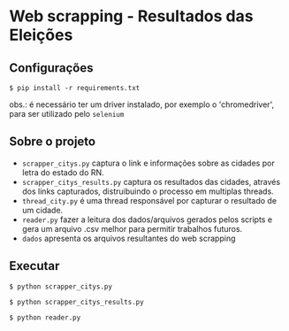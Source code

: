 # Web scrapping - Resultados das Eleições

## Configurações

`$ pip install -r requirements.txt`

obs.: é necessário ter um driver instalado, por exemplo o 'chromedriver', para ser utilizado pelo `selenium`

## Sobre o projeto

* `scrapper_citys.py` captura o link e informações sobre as cidades por letra do estado do RN.
* `scrapper_citys_results.py` captura os resultados das cidades, através dos links capturados, distruibuindo o processo em multiplas threads.
* `thread_city.py` é uma thread responsável por capturar o resultado de um cidade.
* `reader.py` fazer a leitura dos dados/arquivos gerados pelos scripts e gera um arquivo .csv melhor para permitir trabalhos futuros.
* `dados` apresenta os arquivos resultantes do web scrapping

## Executar

`$ python scrapper_citys.py`

`$ python scrapper_citys_results.py`

`$ python reader.py`

